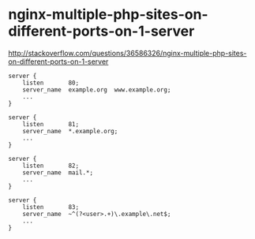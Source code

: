 nginx-multiple-php-sites-on-different-ports-on-1-server
===

http://stackoverflow.com/questions/36586326/nginx-multiple-php-sites-on-different-ports-on-1-server

    server {
        listen       80;
        server_name  example.org  www.example.org;
        ...
    }

    server {
        listen       81;
        server_name  *.example.org;
        ...
    }

    server {
        listen       82;
        server_name  mail.*;
        ...
    }

    server {
        listen       83;
        server_name  ~^(?<user>.+)\.example\.net$;
        ...
    }
